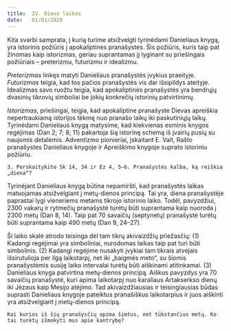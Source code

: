 ```yaml
---
title:  IV. Dievo laikas
date:   01/01/2020
---
```


Kita svarbi samprata, į kurią turime atsižvelgti tyrinėdami Danieliaus knygą, yra istorinis požiūris į apokaliptines pranašystes. Šis požiūris, kuris taip pat žinomas kaip istorizmas, geriau suprantamas jį lyginant su priešingais požiūriais – preterizmu, futurizmu ir idealizmu.

*Preterizmas* linkęs matyti Danieliaus pranašystės įvykius praeityje. *Futurizmas* teigia, kad tos pačios pranašystės vis dar išsipildys ateityje. Idealizmas savo ruožtu teigia, kad apokaliptinės pranašystės yra bendrųjų dvasinių tikrovių simboliai be jokių konkrečių istorinių patvirtinimų.

*Istorizmas*, priešingai, teigia, kad apokaliptine pranašyste Dievas apreiškia nepertraukiamą istorijos tėkmę nuo pranašo laikų iki paskutiniųjų laikų. Tyrinėdami Danieliaus knygą matysime, kad kiekvienas esminis knygos regėjimas (Dan 2; 7; 8; 11) pakartoja šią istorinę schemą iš įvairių pusių su naujomis detalėmis. Adventizmo pionieriai, įskaitant E. Vait, Rašto pranašystes Danieliaus knygoje ir Apreiškimo knygoje suprato istoriniu požiūriu.

`3. Perskaitykite Sk 14, 34 ir Ez 4, 5–6. Pranašystės kalba, ką reiškia „diena“?`

Tyrinėjant Danieliaus knygą būtina nepamiršti, kad pranašystės laikas matuojamas atsižvelgiant į metų-dienos principą. Tai yra, diena pranašystėje paprastai lygi vieneriems metams tikrojo istorinio laiko. Todėl, pavyzdžiui, 2300 vakarų ir rytmečių pranašystė turėtų būti suprantama kaip nuoroda į 2300 metų (Dan 8, 14). Taip pat 70 savaičių (septynetų) pranašystė turėtų būti suprantama kaip 490 metų (Dan 9, 24–27).

Ši laiko skalė atrodo teisinga dėl tam tikrų akivaizdžių priežasčių: (1) Kadangi regėjimai yra simboliniai, nurodomas laikas taip pat turi būti simbolinis. (2) Kadangi regėjime nusakyti įvykiai tam tikrais atvejais išsirutulioja per ilgą laikotarpį, net iki „baigmės meto“, su šiomis pranašystėmis susiję laiko intervalai turėtų būti aiškinami atitinkamai. (3) Danieliaus knyga patvirtina metų-dienos principą. Aiškus pavyzdys yra 70 savaičių pranašystė, kuri apima laikotarpį nuo karaliaus Artakserkso dienų iki Jėzaus kaip Mesijo atėjimo. Tad akivaizdžiausias ir teisingiausias būdas suprasti Danieliaus knygoje pateiktus pranašiškus laikotarpius ir juos aiškinti yra atsižvelgiant į metų-dienos principą.

`Kai kurios iš šių pranašysčių apima šimtus, net tūkstančius metų. Ko tai turėtų išmokyti mus apie kantrybę?`
